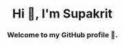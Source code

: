 <h1 align="center">Hi 👋, I'm Supakrit</h1>
<h3 align="center">Welcome to my GitHub profile 🍵.</h3>

